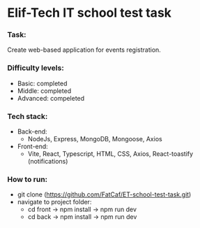 # Elif-Tech IT school test task

### Task:
Create web-based application for events registration.

### Difficulty levels:
- Basic: completed
- Middle: completed
- Advanced: compeleted

### Tech stack:
- Back-end:
  - NodeJs, Express, MongoDB, Mongoose, Axios
- Front-end:
  - Vite, React, Typescript, HTML, CSS, Axios, React-toastify (notifications)
### How to run:
- git clone (https://github.com/FatCaf/ET-school-test-task.git)
- navigate to project folder:
  - cd front -> npm install -> npm run dev
  - cd back -> npm install -> npm run dev
